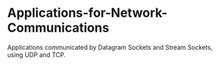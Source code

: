 # Applications-for-Network-Communications
Applications communicated by Datagram Sockets and Stream Sockets, using UDP and TCP.
